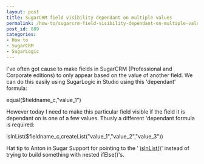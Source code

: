 ```yaml
---
layout: post
title: SugarCRM field visibility dependant on multiple values
permalink: /how-to/sugarcrm-field-visibility-dependant-on-multiple-values
post_id: 889
categories:
- How to
- SugarCRM
- SugarLogic
---
```


I've often got cause to make fields in SugarCRM (Professional and Corporate editions) to only appear based on the value of another field. We can do this easily using SugarLogic in Studio using this 'dependant' formula:


equal($fieldname_c,"value_1")

However today I need to make this particular field visible if the field it is dependant on is one of a few values. Thusly a different 'dependant formula is required:


isInList($fieldname_c,createList("value_1","value_2","value_3"))

Hat tip to Anton in Sugar Support for pointing to the '
[isInList()](http://support.sugarcrm.com/04_Find_Answers/02KB/02Administration/100Studio_and_Module_Builder/Sugar_Logic/Dependent_Field_%3A_Display_Based_on_List_Values)' instead of trying to build something with nested ifElse()'s.
